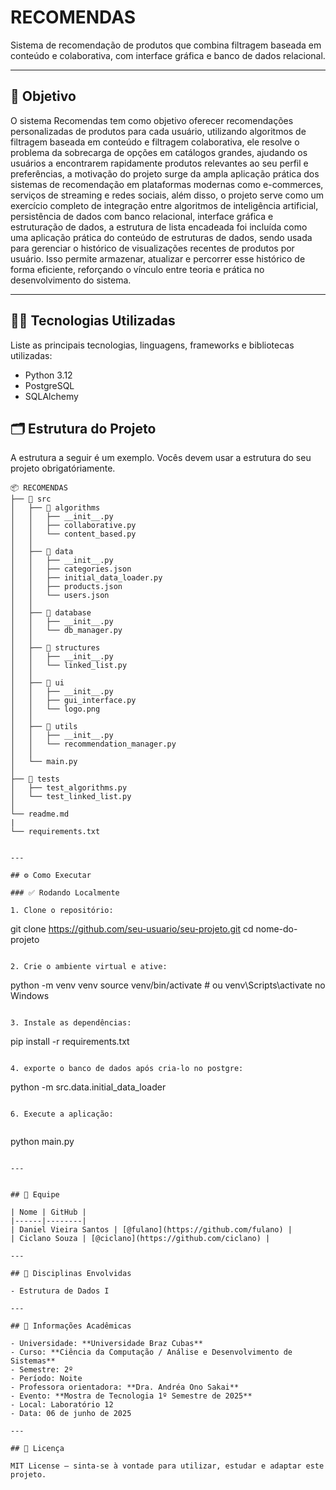 # RECOMENDAS

Sistema de recomendação de produtos que combina filtragem baseada em conteúdo e colaborativa, com interface gráfica e banco de dados relacional.

--- 

## 🎯 Objetivo

O sistema Recomendas tem como objetivo oferecer recomendações personalizadas de produtos para cada usuário, utilizando algoritmos de filtragem baseada em conteúdo e filtragem colaborativa, ele resolve o problema da sobrecarga de opções em catálogos grandes, ajudando os usuários a encontrarem rapidamente produtos relevantes ao seu perfil e preferências,
a motivação do projeto surge da ampla aplicação prática dos sistemas de recomendação em plataformas modernas como e-commerces, serviços de streaming e redes sociais, além disso, o projeto serve como um exercício completo de integração entre algoritmos de inteligência artificial, persistência de dados com banco relacional, interface gráfica e estruturação de dados, a estrutura de lista encadeada foi incluída como uma aplicação prática do conteúdo de estruturas de dados, sendo usada para gerenciar o histórico de visualizações recentes de produtos por usuário. Isso permite armazenar, atualizar e percorrer esse histórico de forma eficiente, reforçando o vínculo entre teoria e prática no desenvolvimento do sistema.

---

## 👨‍💻 Tecnologias Utilizadas

Liste as principais tecnologias, linguagens, frameworks e bibliotecas utilizadas:

- Python 3.12
- PostgreSQL
- SQLAlchemy

## 🗂️ Estrutura do Projeto


A estrutura a seguir é um exemplo. Vocês devem usar a estrutura do seu projeto obrigatóriamente. 
```
📦 RECOMENDAS
├── 📁 src
│   ├── 📁 algorithms
│   │   ├── __init__.py
│   │   ├── collaborative.py
│   │   └── content_based.py
│   │
│   ├── 📁 data
│   │   ├── __init__.py
│   │   ├── categories.json
│   │   ├── initial_data_loader.py
│   │   ├── products.json
│   │   └── users.json
│   │
│   ├── 📁 database
│   │   ├── __init__.py
│   │   └── db_manager.py
│   │
│   ├── 📁 structures
│   │   ├── __init__.py
│   │   └── linked_list.py
│   │
│   ├── 📁 ui
│   │   ├── __init__.py
│   │   ├── gui_interface.py
│   │   └── logo.png
│   │
│   ├── 📁 utils
│   │   ├── __init__.py
│   │   └── recommendation_manager.py
│   │
│   └── main.py
│
├── 📁 tests
│   ├── test_algorithms.py
│   └── test_linked_list.py
│
└── readme.md
|
└── requirements.txt


---

## ⚙️ Como Executar

### ✅ Rodando Localmente

1. Clone o repositório:

```
git clone https://github.com/seu-usuario/seu-projeto.git
cd nome-do-projeto
```

2. Crie o ambiente virtual e ative:

```
python -m venv venv
source venv/bin/activate  # ou venv\Scripts\activate no Windows
```

3. Instale as dependências:

```
pip install -r requirements.txt
```

4. exporte o banco de dados após cria-lo no postgre:

```
python -m src.data.initial_data_loader
```

6. Execute a aplicação:


```
python main.py
```

---


## 👥 Equipe

| Nome | GitHub |
|------|--------|
| Daniel Vieira Santos | [@fulano](https://github.com/fulano) |
| Ciclano Souza | [@ciclano](https://github.com/ciclano) |

---

## 🧠 Disciplinas Envolvidas

- Estrutura de Dados I

---

## 🏫 Informações Acadêmicas

- Universidade: **Universidade Braz Cubas**
- Curso: **Ciência da Computação / Análise e Desenvolvimento de Sistemas**
- Semestre: 2º
- Período: Noite
- Professora orientadora: **Dra. Andréa Ono Sakai**
- Evento: **Mostra de Tecnologia 1º Semestre de 2025**
- Local: Laboratório 12
- Data: 06 de junho de 2025

---

## 📄 Licença

MIT License — sinta-se à vontade para utilizar, estudar e adaptar este projeto.
